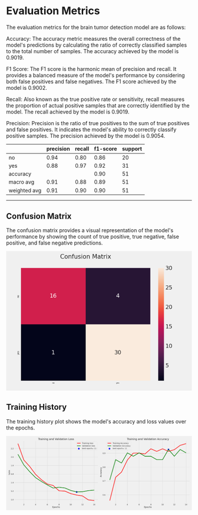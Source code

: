 
# Evaluation Metrics
The evaluation metrics for the brain tumor detection model are as follows:

Accuracy: The accuracy metric measures the overall correctness of the model's predictions by calculating the ratio of correctly classified samples to the total number of samples. The accuracy achieved by the model is 0.9019.

F1 Score: The F1 score is the harmonic mean of precision and recall. It provides a balanced measure of the model's performance by considering both false positives and false negatives. The F1 score achieved by the model is 0.9002.

Recall: Also known as the true positive rate or sensitivity, recall measures the proportion of actual positive samples that are correctly identified by the model. The recall achieved by the model is 0.9019.

Precision: Precision is the ratio of true positives to the sum of true positives and false positives. It indicates the model's ability to correctly classify positive samples. The precision achieved by the model is 0.9054.


|          | precision | recall | f1-score | support |
| -------- | --------- | ------ | -------- | ------- |
|    no    |   0.94   |  0.80   |   0.86   |   20    |
|   yes    |   0.88   |  0.97  |   0.92   |   31    |
| accuracy |           |        |   0.90   |   51    |
| macro avg|   0.91   |  0.88  |   0.89  |   51    |
|weighted avg|  0.91    |  0.90  |   0.90   |   51   |

-----

## Confusion Matrix

The confusion matrix provides a visual representation of the model's performance by showing the count of true positive, true negative, false positive, and false negative predictions.

![Confusion Matrix](/reports/confusion_matrix.png)

## Training History 
The training history plot shows the model's accuracy and loss values over the epochs.

![Accuracy and Loss Plot](/reports/training_history.png)